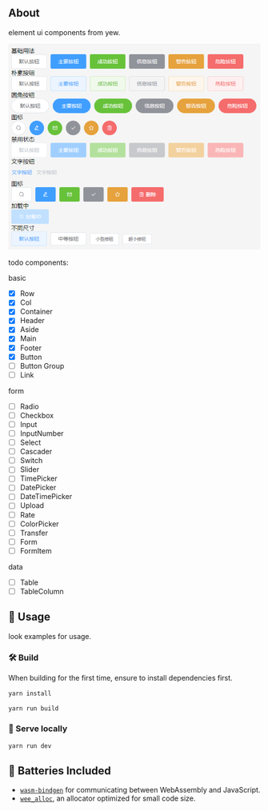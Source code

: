 ## About

element ui components from yew.

![button](./img/button.png)

todo components:

basic
- [x] Row
- [x] Col
- [x] Container
- [x] Header
- [x] Aside
- [x] Main
- [x] Footer
- [x] Button
- [ ] Button Group
- [ ] Link

form
- [ ] Radio
- [ ] Checkbox
- [ ] Input
- [ ] InputNumber
- [ ] Select
- [ ] Cascader
- [ ] Switch
- [ ] Slider
- [ ] TimePicker
- [ ] DatePicker
- [ ] DateTimePicker
- [ ] Upload
- [ ] Rate
- [ ] ColorPicker
- [ ] Transfer
- [ ] Form
- [ ] FormItem

data
- [ ] Table
- [ ] TableColumn

## 🚴 Usage

look examples for usage.

### 🛠️ Build

When building for the first time, ensure to install dependencies first.

```
yarn install
```

```
yarn run build
```

### 🔬 Serve locally

```
yarn run dev
```


## 🔋 Batteries Included

* [`wasm-bindgen`](https://github.com/rustwasm/wasm-bindgen) for communicating
  between WebAssembly and JavaScript.
* [`wee_alloc`](https://github.com/rustwasm/wee_alloc), an allocator optimized
  for small code size.
